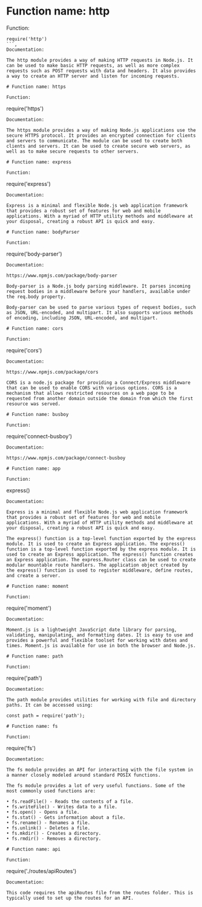 

# Function name: http 

Function: 
```
require('http')
```, 
Documentation: 

The http module provides a way of making HTTP requests in Node.js. It can be used to make basic HTTP requests, as well as more complex requests such as POST requests with data and headers. It also provides a way to create an HTTP server and listen for incoming requests.

# Function name: https 

Function: 
```
require('https')
```, 
Documentation: 

The https module provides a way of making Node.js applications use the secure HTTPS protocol. It provides an encrypted connection for clients and servers to communicate. The module can be used to create both clients and servers. It can be used to create secure web servers, as well as to make secure requests to other servers.

# Function name: express 

Function: 
```
require('express')
```, 
Documentation: 

Express is a minimal and flexible Node.js web application framework that provides a robust set of features for web and mobile applications. With a myriad of HTTP utility methods and middleware at your disposal, creating a robust API is quick and easy.

# Function name: bodyParser 

Function: 
```
require('body-parser')
```, 
Documentation: 

https://www.npmjs.com/package/body-parser

Body-parser is a Node.js body parsing middleware. It parses incoming request bodies in a middleware before your handlers, available under the req.body property. 

Body-parser can be used to parse various types of request bodies, such as JSON, URL-encoded, and multipart. It also supports various methods of encoding, including JSON, URL-encoded, and multipart.

# Function name: cors 

Function: 
```
require('cors')
```, 
Documentation: 

https://www.npmjs.com/package/cors

CORS is a node.js package for providing a Connect/Express middleware that can be used to enable CORS with various options. CORS is a mechanism that allows restricted resources on a web page to be requested from another domain outside the domain from which the first resource was served.

# Function name: busboy 

Function: 
```
require('connect-busboy')
```, 
Documentation: 

https://www.npmjs.com/package/connect-busboy

# Function name: app 

Function: 
```
express()
```, 
Documentation: 

Express is a minimal and flexible Node.js web application framework that provides a robust set of features for web and mobile applications. With a myriad of HTTP utility methods and middleware at your disposal, creating a robust API is quick and easy.

The express() function is a top-level function exported by the express module. It is used to create an Express application. The express() function is a top-level function exported by the express module. It is used to create an Express application. The express() function creates an Express application. The express.Router class can be used to create modular mountable route handlers. The application object created by the express() function is used to register middleware, define routes, and create a server.

# Function name: moment 

Function: 
```
require('moment')
```, 
Documentation: 

Moment.js is a lightweight JavaScript date library for parsing, validating, manipulating, and formatting dates. It is easy to use and provides a powerful and flexible toolset for working with dates and times. Moment.js is available for use in both the browser and Node.js.

# Function name: path 

Function: 
```
require('path')
```, 
Documentation: 

The path module provides utilities for working with file and directory paths. It can be accessed using:

const path = require('path');

# Function name: fs 

Function: 
```
require('fs')
```, 
Documentation: 

The fs module provides an API for interacting with the file system in a manner closely modeled around standard POSIX functions.

The fs module provides a lot of very useful functions. Some of the most commonly used functions are:

• fs.readFile() - Reads the contents of a file.
• fs.writeFile() - Writes data to a file.
• fs.open() - Opens a file.
• fs.stat() - Gets information about a file.
• fs.rename() - Renames a file.
• fs.unlink() - Deletes a file.
• fs.mkdir() - Creates a directory.
• fs.rmdir() - Removes a directory.

# Function name: api 

Function: 
```
require('./routes/apiRoutes')
```, 
Documentation: 

This code requires the apiRoutes file from the routes folder. This is typically used to set up the routes for an API.